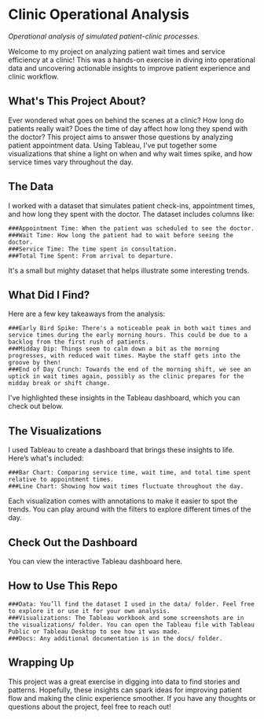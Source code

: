 # Clinic Operational Analysis
_Operational analysis of simulated patient-clinic processes._ 

Welcome to my project on analyzing patient wait times and service efficiency at a clinic! This was a hands-on exercise in diving into operational data and uncovering actionable insights to improve patient experience and clinic workflow.

## What's This Project About?

Ever wondered what goes on behind the scenes at a clinic? How long do patients really wait? Does the time of day affect how long they spend with the doctor? This project aims to answer those questions by analyzing patient appointment data. Using Tableau, I've put together some visualizations that shine a light on when and why wait times spike, and how service times vary throughout the day.

## The Data

I worked with a dataset that simulates patient check-ins, appointment times, and how long they spent with the doctor. The dataset includes columns like:

    ###Appointment Time: When the patient was scheduled to see the doctor.
    ###Wait Time: How long the patient had to wait before seeing the doctor.
    ###Service Time: The time spent in consultation.
    ###Total Time Spent: From arrival to departure.

It's a small but mighty dataset that helps illustrate some interesting trends.

## What Did I Find?

Here are a few key takeaways from the analysis:

    ###Early Bird Spike: There's a noticeable peak in both wait times and service times during the early morning hours. This could be due to a backlog from the first rush of patients.
    ###Midday Dip: Things seem to calm down a bit as the morning progresses, with reduced wait times. Maybe the staff gets into the groove by then!
    ###End of Day Crunch: Towards the end of the morning shift, we see an uptick in wait times again, possibly as the clinic prepares for the midday break or shift change.

I've highlighted these insights in the Tableau dashboard, which you can check out below.

## The Visualizations

I used Tableau to create a dashboard that brings these insights to life. Here’s what's included:

    ###Bar Chart: Comparing service time, wait time, and total time spent relative to appointment times.
    ###Line Chart: Showing how wait times fluctuate throughout the day.

Each visualization comes with annotations to make it easier to spot the trends. You can play around with the filters to explore different times of the day.

## Check Out the Dashboard

You can view the interactive Tableau dashboard here.

## How to Use This Repo

    ###Data: You’ll find the dataset I used in the data/ folder. Feel free to explore it or use it for your own analysis.
    ###Visualizations: The Tableau workbook and some screenshots are in the visualizations/ folder. You can open the Tableau file with Tableau Public or Tableau Desktop to see how it was made.
    ###Docs: Any additional documentation is in the docs/ folder.

## Wrapping Up

This project was a great exercise in digging into data to find stories and patterns. Hopefully, these insights can spark ideas for improving patient flow and making the clinic experience smoother. If you have any thoughts or questions about the project, feel free to reach out!
